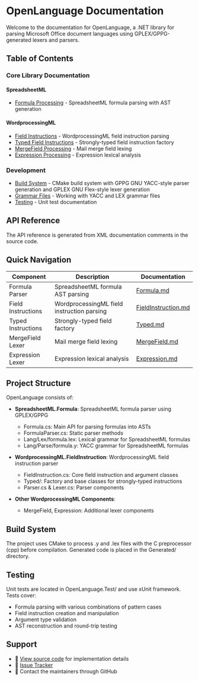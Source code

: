 # OpenLanguage Documentation

Welcome to the documentation for OpenLanguage, a .NET library for parsing Microsoft Office document languages using GPLEX/GPPG-generated lexers and parsers.

## Table of Contents

### Core Library Documentation

#### SpreadsheetML

- [Formula Processing](api/SpreadsheetML/Formula/Formula.md) - SpreadsheetML formula parsing with AST generation

#### WordprocessingML

- [Field Instructions](api/WordprocessingML/FieldInstruction/FieldInstruction.md) - WordprocessingML field instruction parsing
- [Typed Field Instructions](api/WordprocessingML/FieldInstruction/Typed.md) - Strongly-typed field instruction factory
- [MergeField Processing](api/WordprocessingML/MergeField/MergeField.md) - Mail merge field lexing
- [Expression Processing](api/WordprocessingML/Expression/Expression.md) - Expression lexical analysis

### Development

- [Build System](development/build.md) - CMake build system with GPPG GNU YACC-style parser generation and GPLEX GNU Flex-style lexer generation
- [Grammar Files](development/grammar.md) - Working with YACC and LEX grammar files
- [Testing](development/test.md) - Unit test documentation

## API Reference

The API reference is generated from XML documentation comments in the source code.

## Quick Navigation

| Component          | Description                                | Documentation                                                                    |
| ------------------ | ------------------------------------------ | -------------------------------------------------------------------------------- |
| Formula Parser     | SpreadsheetML formula AST parsing          | [Formula.md](api/SpreadsheetML/Formula/Formula.md)                               |
| Field Instructions | WordprocessingML field instruction parsing | [FieldInstruction.md](api/WordprocessingML/FieldInstruction/FieldInstruction.md) |
| Typed Instructions | Strongly-typed field factory               | [Typed.md](api/WordprocessingML/FieldInstruction/Typed.md)                       |
| MergeField Lexer   | Mail merge field lexing                    | [MergeField.md](api/WordprocessingML/MergeField/MergeField.md)                   |
| Expression Lexer   | Expression lexical analysis                | [Expression.md](api/WordprocessingML/Expression/Expression.md)                   |

## Project Structure

OpenLanguage consists of:

- **SpreadsheetML.Formula**: SpreadsheetML formula parser using GPLEX/GPPG
  - Formula.cs: Main API for parsing formulas into ASTs
  - FormulaParser.cs: Static parser methods
  - Lang/Lex/formula.lex: Lexical grammar for SpreadsheetML formulas
  - Lang/Parse/formula.y: YACC grammar for SpreadsheetML formulas
- **WordprocessingML.FieldInstruction**: WordprocessingML field instruction parser

  - FieldInstruction.cs: Core field instruction and argument classes
  - Typed/: Factory and base classes for strongly-typed instructions
  - Parser.cs & Lexer.cs: Parser components

- **Other WordprocessingML Components**:
  - MergeField, Expression: Additional lexer components

## Build System

The project uses CMake to process .y and .lex files with the C preprocessor (cpp) before compilation. Generated code is placed in the Generated/ directory.

## Testing

Unit tests are located in OpenLanguage.Test/ and use xUnit framework. Tests cover:

- Formula parsing with various combinations of pattern cases
- Field instruction creation and manipulation
- Argument type validation
- AST reconstruction and round-trip testing

## Support

- 📖 [View source code](https://github.com/amkillam/OpenLanguage) for implementation details
- 🐛 [Issue Tracker](https://github.com/amkillam/OpenLanguage/issues)
- 📧 Contact the maintainers through GitHub
